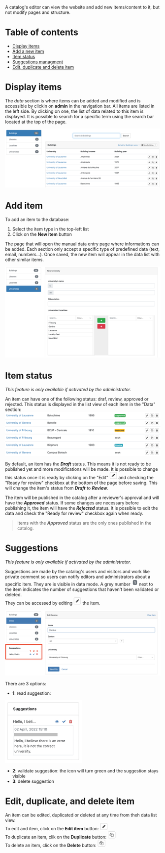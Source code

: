 A catalog's editor can view the website and add new items/content to it, but not modify pages and structure.

# Table of contents

- [Display items](#display-items)
- [Add a new item](#add-item)
- [Item status](#item-status)
- [Suggestions managment](#suggestions)
- [Edit, duplicate and delete item](#editduplicatedelete)

# Display items

The *data* section is where items can be added and modified and is accessible by clickin on **admin** in the navigation bar.  All items are listed in the left side. By clicking on one, the list of data related to this item is displayed. It is possible to search for a specific term using the search bar located at the top of the page.

![The data section](assets/data/e-data_list.png)

# Add item

To add an item to the database:

1. Select the item type in the top-left list
2. Click on the **New item** button

The page that will open the manual data entry page where informations can be added. Each section only accept a specific type of predefined data (text, email, numbers...).
Once saved, the new item will appear in the data list with other similar items.

![New item](assets/data/e-data_new.png)

# Item status

*This feature is only available if activated by the administrator.*

An item can have one of the following status: draf, review, approved or rejected. This status is displayed in the list view of each item in the "Data" section: 
![Data section - status](assets/review/status.png)

By default, an item has the ***Draft*** status. This means it is not ready to be published yet and more modifications will be made. It is possible to change this status once it is ready by clicking on the "Edit" ![Edit button](assets/buttons/edit_btn.png) and checking the "Ready for review" checkbox at the bottom of the page before saving. This will change the item's status from ***Draft*** to ***Review***.

The item will be published in the catalog after a reviewer's approval and will have the ***Approved*** status. If some changes are necessary before publishing it, the item will have the ***Rejected*** status. It is possible to edit the data and check the "Ready for review" checkbox again when ready.

> Items with the ***Approved*** status are the only ones published in the catalog. 

# Suggestions 

*This feature is only available if activated by the administrator.*

Suggestions are made by the catalog's users and visitors and work like private comment so users can notify editors and administrators about a specific item. They are is visible in data mode. A grey number ![New item type form](assets/buttons/suggestions_btn.png) next to the item indicates the number of suggestions that haven't been validated or deleted.  
They can be accessed by editing ![New item type form](assets/buttons/edit_btn.png) the item.

![New item type form](assets/sug/data_suggestions.png)

There are 3 options: 

- **1**: read suggestion:

 ![](assets/sug/read_suggestion.png)
- **2**: validate suggestion: the icon will turn green and the suggestion stays visible
- **3**: delete suggestion

<a id="editduplicatedelete"></a>
# Edit, duplicate, and delete item

An item can be edited, duplicated or deleted at any time from theh data list view.  
To edit and item, click on the **Edit item** button: ![Edit icon](assets/buttons/edit_btn.png)  
To duplicate an item, clik on the **Duplicate** button: ![Duplicate icon](assets/buttons/duplicate_btn.png)  
To delete an item, click on the **Delete** button: ![Delete icon](assets/buttons/duplicate_btn.png)

